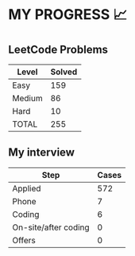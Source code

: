 # MY PROGRESS 📈

## LeetCode Problems

| Level  | Solved |
|--------|--------|
| Easy   |    159 |
| Medium |     86 |
| Hard   |     10 |
| TOTAL  |    255 |

## My interview

| Step                 | Cases |
|----------------------|-------|
| Applied              |   572 |
| Phone                |     7 |
| Coding               |     6 |
| On-site/after coding |     0 |
| Offers               |     0 |
 
